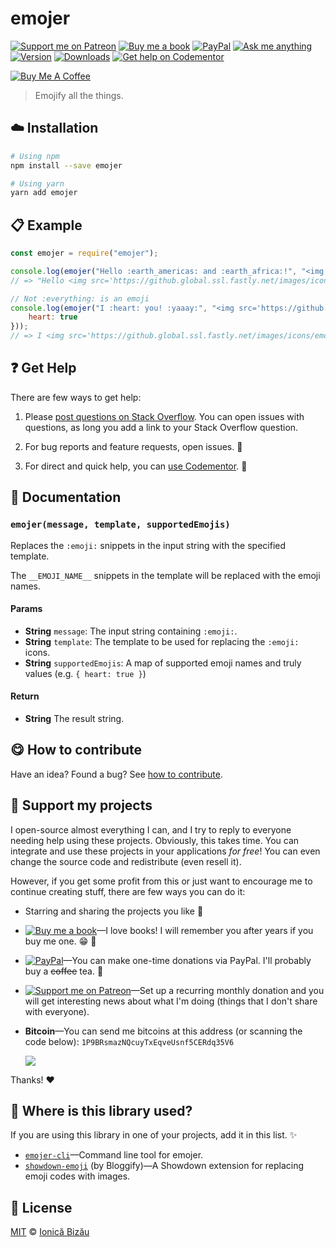 <!-- Please do not edit this file. Edit the `blah` field in the `package.json` instead. If in doubt, open an issue. -->


# emojer

 [![Support me on Patreon][badge_patreon]][patreon] [![Buy me a book][badge_amazon]][amazon] [![PayPal][badge_paypal_donate]][paypal-donations] [![Ask me anything](https://img.shields.io/badge/ask%20me-anything-1abc9c.svg)](https://github.com/IonicaBizau/ama) [![Version](https://img.shields.io/npm/v/emojer.svg)](https://www.npmjs.com/package/emojer) [![Downloads](https://img.shields.io/npm/dt/emojer.svg)](https://www.npmjs.com/package/emojer) [![Get help on Codementor](https://cdn.codementor.io/badges/get_help_github.svg)](https://www.codementor.io/johnnyb?utm_source=github&utm_medium=button&utm_term=johnnyb&utm_campaign=github)

<a href="https://www.buymeacoffee.com/H96WwChMy" target="_blank"><img src="https://www.buymeacoffee.com/assets/img/custom_images/yellow_img.png" alt="Buy Me A Coffee"></a>

> Emojify all the things.

## :cloud: Installation

```sh
# Using npm
npm install --save emojer

# Using yarn
yarn add emojer
```


## :clipboard: Example



```js
const emojer = require("emojer");

console.log(emojer("Hello :earth_americas: and :earth_africa:!", "<img src='https://github.global.ssl.fastly.net/images/icons/emoji/__EMOJI_NAME__.png?v5'>"));
// => "Hello <img src='https://github.global.ssl.fastly.net/images/icons/emoji/earth_americas.png?v5'> and <img src='https://github.global.ssl.fastly.net/images/icons/emoji/earth_africa.png?v5'>!"

// Not :everything: is an emoji
console.log(emojer("I :heart: you! :yaaay:", "<img src='https://github.global.ssl.fastly.net/images/icons/emoji/__EMOJI_NAME__.png?v5'>", {
    heart: true
}));
// => I <img src='https://github.global.ssl.fastly.net/images/icons/emoji/heart.png?v5'> you! :yaaay:
```



## :question: Get Help

There are few ways to get help:

 1. Please [post questions on Stack Overflow](https://stackoverflow.com/questions/ask). You can open issues with questions, as long you add a link to your Stack Overflow question.
 2. For bug reports and feature requests, open issues. :bug:

 3. For direct and quick help, you can [use Codementor](https://www.codementor.io/johnnyb). :rocket:



## :memo: Documentation


### `emojer(message, template, supportedEmojis)`
Replaces the `:emoji:` snippets in the input string with the specified template.

The `__EMOJI_NAME__` snippets in the template will be replaced with the emoji names.

#### Params

- **String** `message`: The input string containing `:emoji:`.
- **String** `template`: The template to be used for replacing the `:emoji:` icons.
- **String** `supportedEmojis`: A map of supported emoji names and truly values (e.g. `{ heart: true }`)

#### Return
- **String** The result string.



## :yum: How to contribute
Have an idea? Found a bug? See [how to contribute][contributing].


## :sparkling_heart: Support my projects

I open-source almost everything I can, and I try to reply to everyone needing help using these projects. Obviously,
this takes time. You can integrate and use these projects in your applications *for free*! You can even change the source code and redistribute (even resell it).

However, if you get some profit from this or just want to encourage me to continue creating stuff, there are few ways you can do it:


 - Starring and sharing the projects you like :rocket:
 - [![Buy me a book][badge_amazon]][amazon]—I love books! I will remember you after years if you buy me one. :grin: :book:
 - [![PayPal][badge_paypal]][paypal-donations]—You can make one-time donations via PayPal. I'll probably buy a ~~coffee~~ tea. :tea:
 - [![Support me on Patreon][badge_patreon]][patreon]—Set up a recurring monthly donation and you will get interesting news about what I'm doing (things that I don't share with everyone).
 - **Bitcoin**—You can send me bitcoins at this address (or scanning the code below): `1P9BRsmazNQcuyTxEqveUsnf5CERdq35V6`

    ![](https://i.imgur.com/z6OQI95.png)


Thanks! :heart:


## :dizzy: Where is this library used?
If you are using this library in one of your projects, add it in this list. :sparkles:


 - [`emojer-cli`](https://github.com/IonicaBizau/emojer-cli#readme)—Command line tool for emojer.
 - [`showdown-emoji`](https://github.com/Bloggify/showdown-emoji#readme) (by Bloggify)—A Showdown extension for replacing emoji codes with images.

## :scroll: License

[MIT][license] © [Ionică Bizău][website]


[badge_patreon]: https://ionicabizau.github.io/badges/patreon.svg
[badge_amazon]: https://ionicabizau.github.io/badges/amazon.svg
[badge_paypal]: https://ionicabizau.github.io/badges/paypal.svg
[badge_paypal_donate]: https://ionicabizau.github.io/badges/paypal_donate.svg

[patreon]: https://www.patreon.com/ionicabizau
[amazon]: http://amzn.eu/hRo9sIZ
[paypal-donations]: https://www.paypal.com/cgi-bin/webscr?cmd=_s-xclick&hosted_button_id=RVXDDLKKLQRJW

[license]: http://showalicense.com/?fullname=Ionic%C4%83%20Biz%C4%83u%20%3Cbizauionica%40gmail.com%3E%20(https%3A%2F%2Fionicabizau.net)&year=2016#license-mit
[website]: https://ionicabizau.net
[contributing]: /CONTRIBUTING.md
[docs]: /DOCUMENTATION.md
